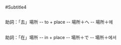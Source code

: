 #Subtitle4

##

助詞：「去」場所 -- to + place -- 場所＋へ -- 場所＋에

##

助詞：「在」場所 -- in + place -- 場所＋で -- 場所＋에서
